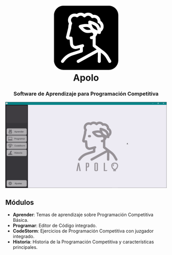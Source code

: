 <h1 align="center">
  <br>
  <a href="http://www.amitmerchant.com/electron-markdownify"><img src="https://raw.githubusercontent.com/BryanttV/Apolo_Software/Bryann/src/Resources/IconoApolo_200px.png" alt="Markdownify"></a>
  <br>
  Apolo
  <br>
</h1>

<h3 align="center">Software de Aprendizaje para 
Programación Competitiva</h3>

![screenshot](https://raw.githubusercontent.com/BryanttV/Apolo_Software/Bryann/src/Resources/Apolo.gif)

## Módulos

- **Aprender**: Temas de aprendizaje sobre Programación Competitiva Básica.
- **Programar**: Editor de Código integrado.
- **CodeStorm**: Ejercicios de Programación Competitiva con juzgador integrado.
- **Historia**: Historia de la Programación Competitiva y características principales.
